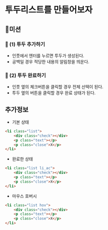 # 투두리스트를 만들어보자

## 🚀미션
### 🎯 (1) 투두 추가하기
- 인풋에서 엔터를 누르면 투두가 생성된다.
- 공백일 경우 적당한 내용의 알림창을 띄운다.

### 🎯 (2) 투두 완료하기
- 인풋 옆의 체크버튼을 클릭할 경우 전체 선택이 된다.
- 투두 옆의 버튼을 클릭할 경우 완료 상태가 된다.

## 추가정보
- 기본 상태
```html
<li class="list">
	<div class="check"></div>
	<p class="text"></p>
	<p class="close">X</p>
</li>
```

- 완료한 상태
```html
<li class="list li_ac">
	<div class="check"></div>
	<p class="text"></p>
	<p class="close">X</p>
</li>
```

- 마우스 호버시
```html
<li class="list hov">
	<div class="check"></div>
	<p class="text"></p>
	<p class="close">X</p>
</li>
```